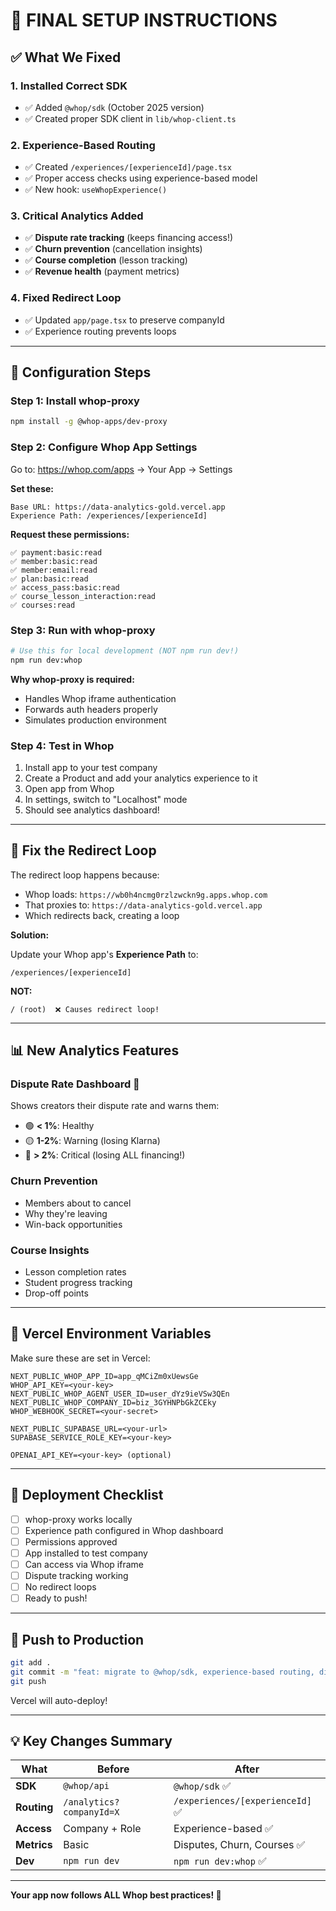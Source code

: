 # 🚀 FINAL SETUP INSTRUCTIONS

## ✅ What We Fixed

### **1. Installed Correct SDK**
- ✅ Added `@whop/sdk` (October 2025 version)
- ✅ Created proper SDK client in `lib/whop-client.ts`

### **2. Experience-Based Routing**
- ✅ Created `/experiences/[experienceId]/page.tsx`
- ✅ Proper access checks using experience-based model
- ✅ New hook: `useWhopExperience()`

### **3. Critical Analytics Added**
- ✅ **Dispute rate tracking** (keeps financing access!)
- ✅ **Churn prevention** (cancellation insights)
- ✅ **Course completion** (lesson tracking)
- ✅ **Revenue health** (payment metrics)

### **4. Fixed Redirect Loop**
- ✅ Updated `app/page.tsx` to preserve companyId
- ✅ Experience routing prevents loops

---

## 🔧 **Configuration Steps**

### **Step 1: Install whop-proxy**
```bash
npm install -g @whop-apps/dev-proxy
```

### **Step 2: Configure Whop App Settings**

Go to: https://whop.com/apps → Your App → Settings

**Set these:**
```
Base URL: https://data-analytics-gold.vercel.app
Experience Path: /experiences/[experienceId]
```

**Request these permissions:**
```
✅ payment:basic:read
✅ member:basic:read  
✅ member:email:read
✅ plan:basic:read
✅ access_pass:basic:read
✅ course_lesson_interaction:read
✅ courses:read
```

### **Step 3: Run with whop-proxy**
```bash
# Use this for local development (NOT npm run dev!)
npm run dev:whop
```

**Why whop-proxy is required:**
- Handles Whop iframe authentication
- Forwards auth headers properly
- Simulates production environment

### **Step 4: Test in Whop**

1. Install app to your test company
2. Create a Product and add your analytics experience to it
3. Open app from Whop
4. In settings, switch to "Localhost" mode
5. Should see analytics dashboard!

---

## 🚨 **Fix the Redirect Loop**

The redirect loop happens because:
- Whop loads: `https://wb0h4ncmg0rzlzwckn9g.apps.whop.com`
- That proxies to: `https://data-analytics-gold.vercel.app`
- Which redirects back, creating a loop

**Solution:**

Update your Whop app's **Experience Path** to:
```
/experiences/[experienceId]
```

**NOT:**
```
/ (root)  ❌ Causes redirect loop!
```

---

## 📊 **New Analytics Features**

### **Dispute Rate Dashboard** 🚨
Shows creators their dispute rate and warns them:
- 🟢 **< 1%**: Healthy
- 🟡 **1-2%**: Warning (losing Klarna)
- 🔴 **> 2%**: Critical (losing ALL financing!)

### **Churn Prevention**
- Members about to cancel
- Why they're leaving
- Win-back opportunities

### **Course Insights**
- Lesson completion rates
- Student progress tracking
- Drop-off points

---

## 📝 **Vercel Environment Variables**

Make sure these are set in Vercel:
```
NEXT_PUBLIC_WHOP_APP_ID=app_qMCiZm0xUewsGe
WHOP_API_KEY=<your-key>
NEXT_PUBLIC_WHOP_AGENT_USER_ID=user_dYz9ieVSw3QEn
NEXT_PUBLIC_WHOP_COMPANY_ID=biz_3GYHNPbGkZCEky
WHOP_WEBHOOK_SECRET=<your-secret>

NEXT_PUBLIC_SUPABASE_URL=<your-url>
SUPABASE_SERVICE_ROLE_KEY=<your-key>

OPENAI_API_KEY=<your-key> (optional)
```

---

## 🎯 **Deployment Checklist**

- [ ] whop-proxy works locally
- [ ] Experience path configured in Whop dashboard
- [ ] Permissions approved
- [ ] App installed to test company
- [ ] Can access via Whop iframe
- [ ] Dispute tracking working
- [ ] No redirect loops
- [ ] Ready to push!

---

## 🚀 **Push to Production**

```bash
git add .
git commit -m "feat: migrate to @whop/sdk, experience-based routing, dispute tracking"
git push
```

Vercel will auto-deploy!

---

## 💡 **Key Changes Summary**

| What | Before | After |
|------|--------|-------|
| **SDK** | `@whop/api` | `@whop/sdk` ✅ |
| **Routing** | `/analytics?companyId=X` | `/experiences/[experienceId]` ✅ |
| **Access** | Company + Role | Experience-based ✅ |
| **Metrics** | Basic | Disputes, Churn, Courses ✅ |
| **Dev** | `npm run dev` | `npm run dev:whop` ✅ |

---

**Your app now follows ALL Whop best practices! 🎉**

